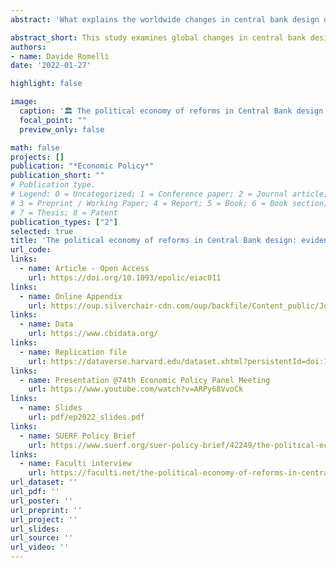 ```yaml
---
abstract: 'What explains the worldwide changes in central bank design over the past five decades? Using a new dataset on central bank institutional design, this paper investigates the timing, pace and magnitude of reforms in a sample of 154 countries over the period 1972–2017. I construct a new dynamic index of central bank independence (CBI) and show that past levels of independence, as well as regional convergence, represent important drivers of changes in central bank design. An external pressure, such as obtaining an IMF loan, or political events, such as democratic reforms and the election of nationalistic governments, also impact the reform process. Reforms also follow periods of high inflation rates suggesting an endogenous evolution of CBI. The results also reveal important heterogeneities in the reform process depending on the level of development, the size and direction of reforms, as well as the different dimensions along which central bank legislation can be amended.'

abstract_short: This study examines global changes in central bank design from 1972-2017, using a new dynamic index of central bank independence. Factors influencing reforms include past independence levels, regional convergence, external pressures, political events, and inflation rates, with notable differences based on development levels and reform types.
authors:
- name: Davide Romelli
date: '2022-01-27'

highlight: false

image:
  caption: '🏛️ The political economy of reforms in Central Bank design '
  focal_point: ""
  preview_only: false

math: false
projects: []
publication: "*Economic Policy*"
publication_short: ""
# Publication type.
# Legend: 0 = Uncategorized; 1 = Conference paper; 2 = Journal article;
# 3 = Preprint / Working Paper; 4 = Report; 5 = Book; 6 = Book section;
# 7 = Thesis; 8 = Patent
publication_types: ["2"]
selected: true
title: 'The political economy of reforms in Central Bank design: evidence from a new dataset'
url_code: 
links:
  - name: Article - Open Access
    url: https://doi.org/10.1093/epolic/eiac011
links:
  - name: Online Appendix
    url: https://oup.silverchair-cdn.com/oup/backfile/Content_public/Journal/economicpolicy/37/112/10.1093_epolic_eiac011/1/eiac011_supplementary_data.pdf?Expires=1727760086&Signature=en-8R4hwwrKA2~4HH6RJtsLRdmeXjvtgnrL2-J47vd5koLa6Ma357IJdUtRciA5XwaY~GlB5ibd3ZFDdvV8EtX9L7RMxg2DOVroNKjK5a1y0KLSjcrYqCM8rRVG4A6zv6o8FOWH7bmPQ75XLKwIpr8gAPtnam7fWxQYO9R-dmmCSY0rcgkwSi-8HYEWcmu7UgDf2xuYILGUFBM15kyMySj7ufQO5HyuXzH~itIGLB~~lly3lbQ7KqPwiyFqqKmV9L1ANtD~T87OCk~hALtmypq5Sx0csbCn~O95X4trGiqHIUXepJT0b9DuSFVwx6-eVl3i-DEjZxRFniTJQ7Zz0lw__&Key-Pair-Id=APKAIE5G5CRDK6RD3PGA
links:
  - name: Data
    url: https://www.cbidata.org/
links:
  - name: Replication file
    url: https://dataverse.harvard.edu/dataset.xhtml?persistentId=doi:10.7910/DVN/2KMIVW
links:
  - name: Presentation @74th Economic Policy Panel Meeting
    url: https://www.youtube.com/watch?v=ARPy68VvoCk
links:
  - name: Slides
    url: pdf/ep2022_slides.pdf
links:
  - name: SUERF Policy Brief
    url: https://www.suerf.org/suer-policy-brief/42249/the-political-economy-of-reforms-in-central-bank-design
links:
  - name: Faculti interview
    url: https://faculti.net/the-political-economy-of-reforms-in-central-bank-design/
url_dataset: ''
url_pdf: ''
url_poster: ''
url_preprint: ''
url_project: ''
url_slides: 
url_source: ''
url_video: ''
---
```



